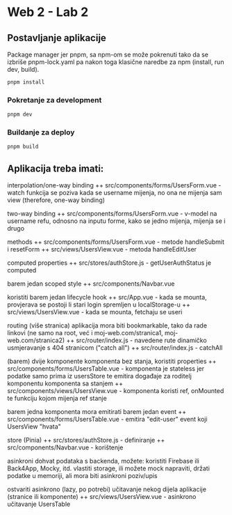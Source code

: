 # Web 2 - Lab 2

## Postavljanje aplikacije

Package manager jer pnpm, sa npm-om se može pokrenuti tako da se izbriše pnpm-lock.yaml pa nakon toga klasične naredbe za npm (install, run dev, build).

```sh
pnpm install
```

### Pokretanje za development

```sh
pnpm dev
```

### Buildanje za deploy

```sh
pnpm build
```

## Aplikacija treba imati:

interpolation/one-way binding
++ src/components/forms/UsersForm.vue - watch funkcija se poziva kada se username mijenja, no ona ne mijenja sam view (therefore, one-way binding)

two-way binding
++ src/components/forms/UsersForm.vue - v-model na username refu, odnosno na inputu forme, kako se jedno mijenja, mijenja se i drugo

methods
++ src/components/forms/UsersForm.vue - metode handleSubmit i resetForm
++ src/views/UsersView.vue - metoda handleEditUser

computed properties
++ src/stores/authStore.js - getUserAuthStatus je computed

barem jedan scoped style
++ src/components/Navbar.vue

koristiti barem jedan lifecycle hook
++ src/App.vue - kada se mounta, provjerava se postoji li stari login spremljen u localStorage-u
++ src/views/UsersView.vue - kada se mounta, fetchaju se useri

routing (više stranica)
aplikacija mora biti bookmarkable, tako da rade linkovi (ne samo na root, već i moj-web.com/stranica1, moj-web.com/stranica2)
++ src/router/index.js - navedene rute
dinamičko usmjeravanje s 404 stranicom ("catch all")
++ src/router/index.js - catchAll

(barem) dvije komponente
komponenta bez stanja, koristiti properties
++ src/components/forms/UsersTable.vue - komponenta je stateless jer podatke samo prima iz usersStore te emitira događaje za roditelj komponentu
komponenta sa stanjem
++ src/components/views/UsersView.vue - komponenta koristi ref, onMounted te funkciju kojom mijenja ref stanje

barem jedna komponenta mora emitirati barem jedan event
++ src/components/forms/UsersTable.vue - emitira "edit-user" event koji UsersView "hvata"

store (Pinia)
++ src/stores/authStore.js - definiranje
++ src/components/Navbar.vue - korištenje

asinkroni dohvat podataka s backenda, možete:
koristiti Firebase ili Back4App, Mocky, itd.
vlastiti storage, ili
možete mock napraviti, držati podatke u memoriji, ali mora biti asinkroni poziv/upis

ostvariti asinkrono (lazy, po potrebi) učitavanje nekog dijela aplikacije (stranice ili komponente)
++ src/views/UsersView.vue - asinkrono učitavanje UsersTable
